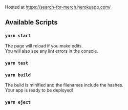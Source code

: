 Hosted at https://search-for-merch.herokuapp.com/
## Available Scripts

### `yarn start`

The page will reload if you make edits.<br />
You will also see any lint errors in the console.

### `yarn test`

### `yarn build`

The build is minified and the filenames include the hashes.<br />
Your app is ready to be deployed!

### `yarn eject`


